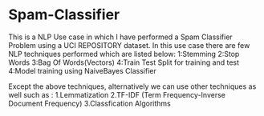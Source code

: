 # Spam-Classifier
This is a NLP Use case in which I have performed a Spam Classifier Problem using a UCI REPOSITORY dataset.
In this use case there are few NLP techniques performed which are listed below:
1:Stemming
2:Stop Words
3:Bag Of Words(Vectors)
4:Train Test Split for training and test
4:Model training using NaiveBayes Classifier

Except the above techniques, alternatively we can use other techniques as well such as :
1.Lemmatization
2.TF-IDF (Term Frequency-Inverse Document Frequency)
3.Classfication Algorithms
